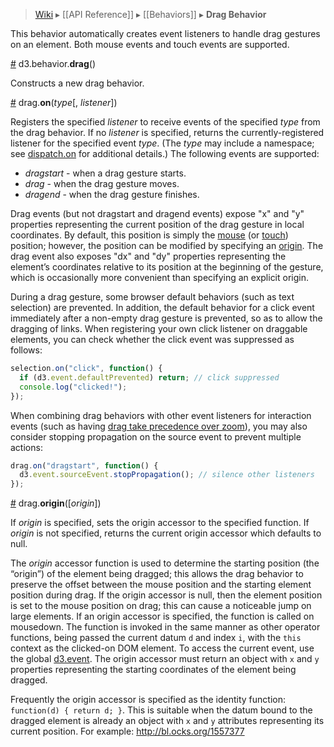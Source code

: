 > [Wiki](Home) ▸ [[API Reference]] ▸ [[Behaviors]] ▸ **Drag Behavior**

This behavior automatically creates event listeners to handle drag gestures on an element. Both mouse events and touch events are supported.

<a name="drag" href="Drag-Behavior#drag">#</a> d3.behavior.<b>drag</b>()

Constructs a new drag behavior.

<a name="on" href="Drag-Behavior#on">#</a> drag.<b>on</b>(<i>type</i>[, <i>listener</i>])

Registers the specified *listener* to receive events of the specified *type* from the drag behavior. If no *listener* is specified, returns the currently-registered listener for the specified event *type*. (The *type* may include a namespace; see [dispatch.on](Internals#dispatch_on) for additional details.) The following events are supported:

* _dragstart_ - when a drag gesture starts.
* _drag_ - when the drag gesture moves.
* _dragend_ - when the drag gesture finishes.

Drag events (but not dragstart and dragend events) expose "x" and "y" properties representing the current position of the drag gesture in local coordinates. By default, this position is simply the [mouse](Selections#d3_mouse) (or [touch](Selections#d3_touches)) position; however, the position can be modified by specifying an [origin](#origin). The drag event also exposes "dx" and "dy" properties representing the element’s coordinates relative to its position at the beginning of the gesture, which is occasionally more convenient than specifying an explicit origin.

During a drag gesture, some browser default behaviors (such as text selection) are prevented. In addition, the default behavior for a click event immediately after a non-empty drag gesture is prevented, so as to allow the dragging of links. When registering your own click listener on draggable elements, you can check whether the click event was suppressed as follows:

```js
selection.on("click", function() {
  if (d3.event.defaultPrevented) return; // click suppressed
  console.log("clicked!");
});
```

When combining drag behaviors with other event listeners for interaction events (such as having [drag take precedence over zoom](http://bl.ocks.org/mbostock/6123708)), you may also consider stopping propagation on the source event to prevent multiple actions:

```js
drag.on("dragstart", function() {
  d3.event.sourceEvent.stopPropagation(); // silence other listeners
});
```

<a name="origin" href="Drag-Behavior#origin">#</a> drag.<b>origin</b>([<i>origin</i>])

If *origin* is specified, sets the origin accessor to the specified function. If *origin* is not specified, returns the current origin accessor which defaults to null.

The _origin_ accessor function is used to determine the starting position (the “origin”) of the element being dragged; this allows the drag behavior to preserve the offset between the mouse position and the starting element position during drag. If the origin accessor is null, then the element position is set to the mouse position on drag; this can cause a noticeable jump on large elements. If an origin accessor is specified, the function is called on mousedown. The function is invoked in the same manner as other operator functions, being passed the current datum `d` and index `i`, with the `this` context as the clicked-on DOM element. To access the current event, use the global [d3.event](Selections#d3_event). The origin accessor must return an object with `x` and `y` properties representing the starting coordinates of the element being dragged.

Frequently the origin accessor is specified as the identity function: `function(d) { return d; }`. This is suitable when the datum bound to the dragged element is already an object with `x` and `y` attributes representing its current position. For example: <http://bl.ocks.org/1557377>